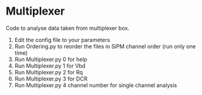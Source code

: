 # Multiplexer


Code to analyse data taken from multiplexer box.
1) Edit the config file to your parameters
2) Run Ordering.py to reorder the files in SiPM channel order (run only one time)
3) Run Multiplexer.py 0 for help
4) Run Multiplexer.py 1 for Vbd
5) Run Multiplexer.py 2 for Rq
6) Run Multiplexer.py 3 for DCR
7) Run Multiplexer.py 4 channel number for single channel analysis
